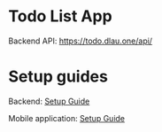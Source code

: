 # Todo List App

Backend API: https://todo.dlau.one/api/

# Setup guides

Backend: [Setup Guide](./todo-backend/README.MD)

Mobile application: [Setup Guide](./todo_app/README.MD)
